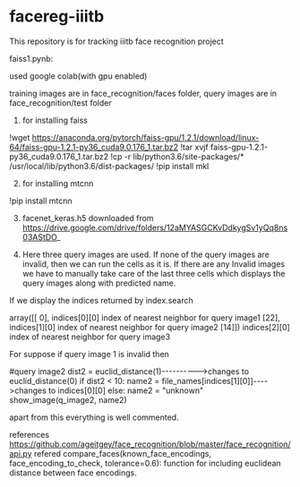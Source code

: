 # facereg-iiitb
This repository is for tracking iiitb face recognition project

 faiss1.pynb:
 
 used google colab(with gpu enabled)

training images are in   face_recognition/faces folder,
query images are in      face_recognition/test folder

1. for installing faiss

!wget https://anaconda.org/pytorch/faiss-gpu/1.2.1/download/linux-64/faiss-gpu-1.2.1-py36_cuda9.0.176_1.tar.bz2
!tar xvjf faiss-gpu-1.2.1-py36_cuda9.0.176_1.tar.bz2
!cp -r lib/python3.6/site-packages/* /usr/local/lib/python3.6/dist-packages/
!pip install mkl

2. for installing mtcnn

!pip install mtcnn

3. facenet_keras.h5  downloaded from
https://drive.google.com/drive/folders/12aMYASGCKvDdkygSv1yQq8ns03AStDO_

4. Here three query images are used. If none of the query images are invalid, then we can run the cells as it is. If there are any Invalid images we have to manually take care of the last three cells which displays the query images along with predicted name.

If we display the indices returned by index.search

array([[ 0],       indices[0][0]  index of nearest neighbor for query image1
       [22],       indices[1][0]  index of nearest neighbor for query image2
       [14]])      indices[2][0]  index of nearest neighbor for query image3

For suppose if query image 1 is invalid then

#query image2
dist2 = euclid_distance(1)---------->changes to euclid_distance(0) 
if dist2 < 10:
name2 = file_names[indices[1][0]]---->changes to indices[0][0]
else:
name2 = "unknown"
show_image(q_image2, name2)


apart from this everything is well commented.

references
https://github.com/ageitgey/face_recognition/blob/master/face_recognition/api.py       refered compare_faces(known_face_encodings, face_encoding_to_check, tolerance=0.6):  function for including euclidean distance between face encodings.
